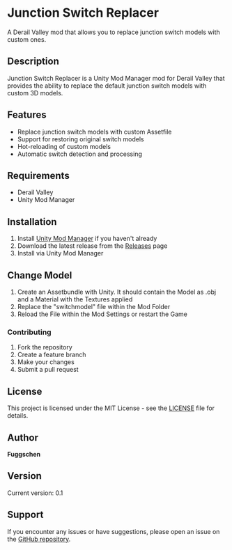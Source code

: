 # Junction Switch Replacer

A Derail Valley mod that allows you to replace junction switch models with custom ones.

## Description

Junction Switch Replacer is a Unity Mod Manager mod for Derail Valley that provides the ability to replace the default junction switch models with custom 3D models.

## Features

- Replace junction switch models with custom Assetfile
- Support for restoring original switch models
- Hot-reloading of custom models
- Automatic switch detection and processing

## Requirements

- Derail Valley
- Unity Mod Manager

## Installation

1. Install [Unity Mod Manager](https://www.nexusmods.com/site/mods/21) if you haven't already
2. Download the latest release from the [Releases](../../releases) page
3. Install via Unity Mod Manager

## Change Model

1. Create an Assetbundle with Unity. It should contain the Model as .obj and a Material with the Textures applied
2. Replace the "switchmodel" file within the Mod Folder
3. Reload the File within the Mod Settings or restart the Game

### Contributing

1. Fork the repository
2. Create a feature branch
3. Make your changes
4. Submit a pull request

## License

This project is licensed under the MIT License - see the [LICENSE](LICENSE) file for details.

## Author

**Fuggschen**

## Version

Current version: 0.1

## Support

If you encounter any issues or have suggestions, please open an issue on the [GitHub repository](../../issues).
